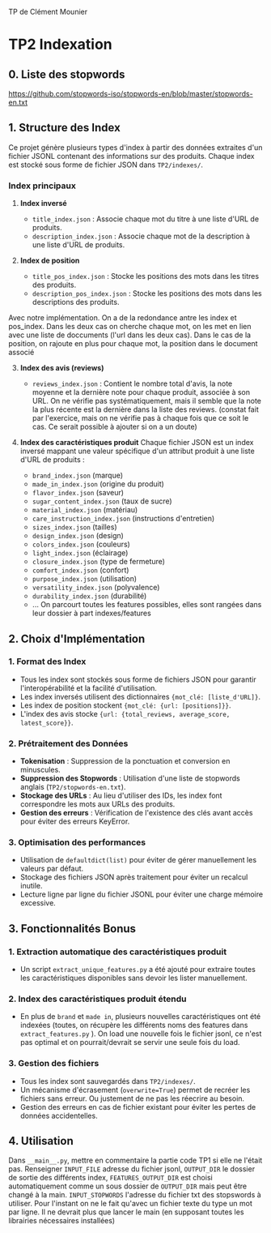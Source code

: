 TP de Clément Mounier


#  TP2 Indexation

## 0. Liste des stopwords
https://github.com/stopwords-iso/stopwords-en/blob/master/stopwords-en.txt



## 1. Structure des Index
Ce projet génère plusieurs types d'index à partir des données extraites d'un fichier JSONL contenant des informations sur des produits. Chaque index est stocké sous forme de fichier JSON dans `TP2/indexes/`.

### **Index principaux**
1. **Index inversé**
   - `title_index.json` : Associe chaque mot du titre à une liste d'URL de produits.
   - `description_index.json` : Associe chaque mot de la description à une liste d'URL de produits.

2. **Index de position**
   - `title_pos_index.json` : Stocke les positions des mots dans les titres des produits.
   - `description_pos_index.json` : Stocke les positions des mots dans les descriptions des produits.

Avec notre implémentation. On a de la redondance antre les index et pos_index. Dans les deux cas on cherche chaque mot, on les met en lien avec une liste de doccuments (l'url dans les deux cas). Dans le cas de la position, on rajoute en plus pour chaque mot, la position dans le document associé

3. **Index des avis (reviews)**
   - `reviews_index.json` : Contient le nombre total d'avis, la note moyenne et la dernière note pour chaque produit, associée à son URL. On ne vérifie pas systématiquement, mais il semble que la note la plus récente est la dernière dans la liste des reviews. (constat fait par l'exercice, mais on ne vérifie pas à chaque fois que ce soit le cas. Ce serait possible à ajouter si on a un doute)

4. **Index des caractéristiques produit**
   Chaque fichier JSON est un index inversé mappant une valeur spécifique d'un attribut produit à une liste d'URL de produits :
   - `brand_index.json` (marque)
   - `made_in_index.json` (origine du produit)
   - `flavor_index.json` (saveur)
   - `sugar_content_index.json` (taux de sucre)
   - `material_index.json` (matériau)
   - `care_instruction_index.json` (instructions d'entretien)
   - `sizes_index.json` (tailles)
   - `design_index.json` (design)
   - `colors_index.json` (couleurs)
   - `light_index.json` (éclairage)
   - `closure_index.json` (type de fermeture)
   - `comfort_index.json` (confort)
   - `purpose_index.json` (utilisation)
   - `versatility_index.json` (polyvalence)
   - `durability_index.json` (durabilité)
   - ...
    On parcourt toutes les features possibles, elles sont rangées dans leur dossier à part indexes/features

## 2. Choix d'Implémentation

### **1. Format des Index**
- Tous les index sont stockés sous forme de fichiers JSON pour garantir l'interopérabilité et la facilité d'utilisation.
- Les index inversés utilisent des dictionnaires `{mot_clé: [liste_d'URL]}`.
- Les index de position stockent `{mot_clé: {url: [positions]}}`.
- L'index des avis stocke `{url: {total_reviews, average_score, latest_score}}`.

### **2. Prétraitement des Données**
- **Tokenisation** : Suppression de la ponctuation et conversion en minuscules.
- **Suppression des Stopwords** : Utilisation d'une liste de stopwords anglais (`TP2/stopwords-en.txt`).
- **Stockage des URLs** : Au lieu d'utiliser des IDs, les index font correspondre les mots aux URLs des produits.
- **Gestion des erreurs** : Vérification de l'existence des clés avant accès pour éviter des erreurs KeyError.

### **3. Optimisation des performances**
- Utilisation de `defaultdict(list)` pour éviter de gérer manuellement les valeurs par défaut.
- Stockage des fichiers JSON après traitement pour éviter un recalcul inutile.
- Lecture ligne par ligne du fichier JSONL pour éviter une charge mémoire excessive.

## 3. Fonctionnalités Bonus

### **1. Extraction automatique des caractéristiques produit**
- Un script `extract_unique_features.py` a été ajouté pour extraire toutes les caractéristiques disponibles sans devoir les lister manuellement.

### **2. Index des caractéristiques produit étendu**
- En plus de `brand` et `made in`, plusieurs nouvelles caractéristiques ont été indexées (toutes, on récupère les différents noms des features dans `extract_features.py` ). On load une nouvelle fois le fichier jsonl, ce n'est pas optimal et on pourrait/devrait se servir une seule fois du load.

### **3. Gestion des fichiers**
- Tous les index sont sauvegardés dans `TP2/indexes/`.
- Un mécanisme d'écrasement (`overwrite=True`) permet de recréer les fichiers sans erreur. Ou justement de ne pas les réecrire au besoin.
- Gestion des erreurs en cas de fichier existant pour éviter les pertes de données accidentelles.

## 4. Utilisation
Dans `__main__.py`, mettre en commentaire la partie code TP1 si elle ne l'était pas. Renseigner `INPUT_FILE` adresse du fichier jsonl, `OUTPUT_DIR` le dossier de sortie des différents index, `FEATURES_OUTPUT_DIR` est choisi automatiquement comme un sous dossier de `OUTPUT_DIR` mais peut être changé à la main. `INPUT_STOPWORDS` l'adresse du fichier txt des stopswords à utiliser. Pour l'instant on ne le fait qu'avec un fichier texte du type un mot par ligne.
Il ne devrait plus que lancer le main (en supposant toutes les librairies nécessaires installées)

